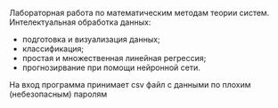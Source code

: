 Лабораторная работа по математическим методам теории систем. 
Интелектуальная обработка данных:
- подготовка и визуализация данных;
- классификация;
- простая и множественная линейная регрессия;
- прогнозирвание при помощи нейронной сети.

На вход программа принимает csv файл с данными по плохим (небезопасным) паролям 
